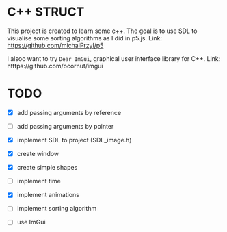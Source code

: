 # C++ STRUCT
This project is created to learn some c++. 
The goal is to use SDL to visualise some sorting algorithms as I did in p5.js.
Link: https://github.com/michalPrzyl/p5

I alsoo want to try `Dear ImGui`, graphical user interface library for C++.
Link: htttps://github.com/ocornut/imgui

# TODO
- [x] add passing arguments by reference
- [ ] add passing arguments by pointer
- [x] implement SDL to project (SDL_image.h)
- [x] create window
- [x] create simple shapes
- [ ] implement time
- [x] implement animations
- [ ] implement sorting algorithm
- [ ] use ImGui

